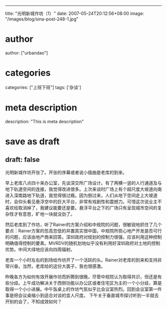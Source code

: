 
---
title: "光明新城作坊（1）"
date: 2007-05-24T20:12:56+08:00
image: "/images/blog/sina-post-248-1.jpg"
# author
author: ["urbandao"]
# categories
categories: ["上班下班"]
tags: ['杂谈']
# meta description
description: "This is meta description"
# save as draft
draft: false
---

光明新城作坊开张了。开张的序幕或者说小插曲是老库的到来。

早上老库八点四十来办公室，先谈深交所广场设计。有了两横一竖的人行通道及与地下轨道空间的连接，我觉得改进很多。上次来谈时广场上有个超尺度大坡道向南进入深南路地下轨道，我觉得很过瘾。因为倒过来，人们从地下空间走上大坡道时，会仰头看见悬浮空中的巨大平台，非常有戏剧性和震撼力。可惜这次说业主不喜欢给取消掉了，我建议能要还是要。悬浮平台之下的广场只有呈现城市空间的复杂性才有意思，旷地一块就没劲了。

然后老库到了作坊，听了Rainer的方案介绍和中规院的问题，很敏锐地抓住了几个要点：Rainer方案的忽高忽低的并置其实很中国，中规院所担心地产开发是否可行的问题，应该由地产商来回答。深圳政府对规划的控制力很强，应该利用这种控制明确值得控制的要素。MVRDV的随机划地似乎没有利用好深圳政府对土地的控制优势。中间大绿地应该向四周辐射。

老库一个小时左右的到场给作坊开了一个活跃的头。Rainer对老库的到来和支持非常兴奋。当然，老库给的这份大面子，我也很感激。

昨晚各方为如何有效开展作坊而折腾到很晚，尽管中规院认为取得共识，但还是有些分歧。上午成功解决关于西侧功能以办公区或者住宅区为主的一个小分歧，算是取得一个小小进展。中午饭桌上的作坊气氛似乎比会议室热烈。回到会议室第一件事是把会议桌缩小到适合对谈的宜人尺度。
下午关于垂直城市探讨听到一半就去开别的会了，不知成效如何？

